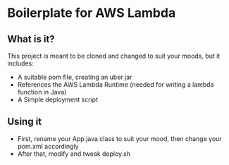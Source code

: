 # Boilerplate for AWS Lambda

## What is it?

This project is meant to be cloned and changed to suit your moods, but it includes:

  * A suitable pom file, creating an uber jar
  * References the AWS Lambda Runtime (needed for writing a lambda function in Java)
  * A Simple deployment script

## Using it

  * First, rename your App.java class to suit your mood, then change your pom.xml accordingly
  * After that, modify and tweak deploy.sh

